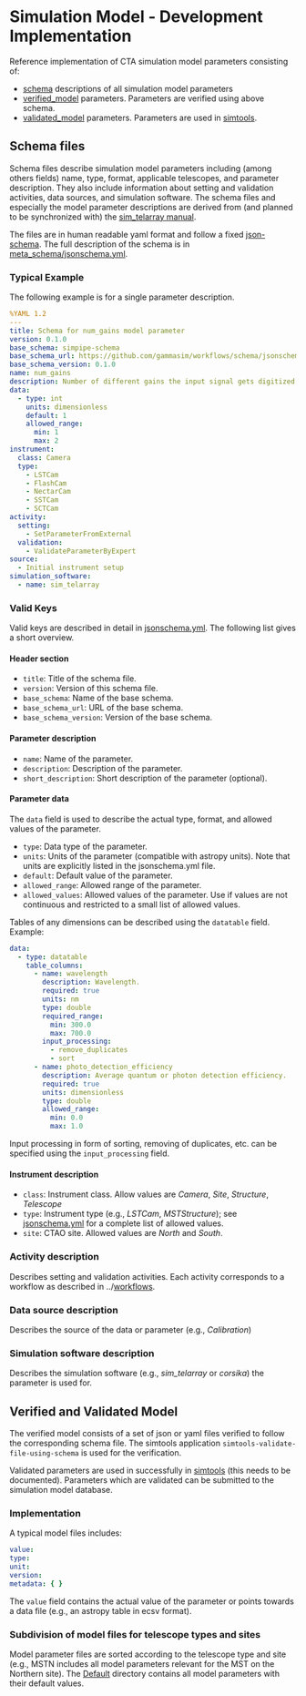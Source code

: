 # Simulation Model - Development Implementation

Reference implementation of CTA simulation model parameters consisting of:

- [schema](schema) descriptions of all simulation model parameters
- [verified_model](verified_model) parameters. Parameters are verified using above schema.
- [validated_model](validated_model) parameters. Parameters are used in [simtools](https://github.com/gammasim/simtools).

## Schema files

Schema files describe simulation model parameters including (among others fields) name, type, format, applicable telescopes, and parameter description.
They also include information about setting and validation activities, data sources, and simulation software.
The schema files and especially the model parameter descriptions are derived from (and planned to be synchronized with) the [sim_telarray manual](https://www.mpi-hd.mpg.de/hfm/~bernlohr/sim_telarray/).

The files are in human readable yaml format and follow a fixed [json-schema](https://json-schema.org/).
The full description of the schema is in [meta_schema/jsonschema.yml](meta_schema/jsonschema.yml).

### Typical Example

The following example is for a single parameter description.

```yaml
%YAML 1.2
---
title: Schema for num_gains model parameter
version: 0.1.0
base_schema: simpipe-schema
base_schema_url: https://github.com/gammasim/workflows/schema/jsonschema.yml
base_schema_version: 0.1.0
name: num_gains
description: Number of different gains the input signal gets digitized.
data:
  - type: int
    units: dimensionless
    default: 1
    allowed_range:
      min: 1
      max: 2
instrument:
  class: Camera
  type:
    - LSTCam
    - FlashCam
    - NectarCam
    - SSTCam
    - SCTCam
activity:
  setting:
    - SetParameterFromExternal
  validation:
    - ValidateParameterByExpert
source:
  - Initial instrument setup
simulation_software:
  - name: sim_telarray
```

### Valid Keys

Valid keys are described in detail in [jsonschema.yml](./jsonschema.yml). The following list gives a short overview.

#### Header section

- `title`: Title of the schema file.
- `version`: Version of this schema file.
- `base_schema`: Name of the base schema.
- `base_schema_url`: URL of the base schema.
- `base_schema_version`: Version of the base schema.

#### Parameter description

- `name`: Name of the parameter.
- `description`: Description of the parameter.
- `short_description`: Short description of the parameter (optional).

#### Parameter data

The `data` field is used to describe the actual type, format, and allowed values of the parameter.

- `type`: Data type of the parameter.
- `units`: Units of the parameter (compatible with astropy units). Note that units are explicitly listed in the jsonschema.yml file.
- `default`: Default value of the parameter.
- `allowed_range`: Allowed range of the parameter.
- `allowed_values`: Allowed values of the parameter. Use if values are not continuous and restricted to a small list of allowed values.

Tables of any dimensions can be described using the `datatable` field. Example:

```yaml
data:
  - type: datatable
    table_columns:
      - name: wavelength
        description: Wavelength.
        required: true
        units: nm
        type: double
        required_range:
          min: 300.0
          max: 700.0
        input_processing:
          - remove_duplicates
          - sort
      - name: photo_detection_efficiency
        description: Average quantum or photon detection efficiency.
        required: true
        units: dimensionless
        type: double
        allowed_range:
          min: 0.0
          max: 1.0
```

Input processing in form of sorting, removing of duplicates, etc. can be specified using the `input_processing` field.

#### Instrument description

- `class`: Instrument class. Allow values are *Camera*, *Site*, *Structure*, *Telescope*
- `type`: Instrument type (e.g., *LSTCam*, *MSTStructure*); see [jsonschema.yml](./jsonschema.yml) for a complete list of allowed values.
- `site`: CTAO site. Allowed values are *North* and *South*.

### Activity description

Describes setting and validation activities. Each activity corresponds to a workflow as described in ../[workflows](../workflows).

### Data source description

Describes the source of the data or parameter (e.g., *Calibration*)

### Simulation software description

Describes the simulation software (e.g., *sim_telarray* or *corsika*) the parameter is used for.

## Verified and Validated Model

The verified model consists of a set of json or yaml files verified to follow the corresponding schema file. The simtools application `simtools-validate-file-using-schema` is used for the verification.

Validated parameters are used in successfully in [simtools](https://github.com/gammasim/simtools) (this needs to be documented). 
Parameters which are validated can be submitted to the simulation model database.

### Implementation

A typical model files includes:

```yaml
value:
type:
unit:
version:
metadata: { }
```

The `value` field contains the actual value of the parameter or points towards a data file (e.g., an astropy table in ecsv format).

### Subdivision of model files for telescope types and sites

Model parameter files are sorted according to the telescope type and site (e.g., MSTN includes all model parameters relevant for the MST on the Northern site). The [Default](validated_model/Default) directory contains all model parameters with their default values.

